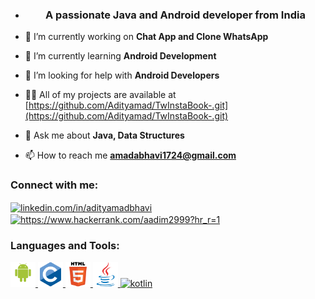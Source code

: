 - <h3 align="center">A passionate Java and Android developer from India</h3>

- 🔭 I’m currently working on **Chat App and Clone WhatsApp**

- 🌱 I’m currently learning **Android Development**

- 🤝 I’m looking for help with **Android Developers**

- 👨‍💻 All of my projects are available at [https://github.com/Adityamad/TwInstaBook-.git](https://github.com/Adityamad/TwInstaBook-.git)

- 💬 Ask me about **Java, Data Structures**

- 📫 How to reach me **amadabhavi1724@gmail.com**

<h3 align="left">Connect with me:</h3>
<p align="left">
<a href="https://linkedin.com/in/linkedin.com/in/adityamadbhavi" target="blank"><img align="center" src="https://raw.githubusercontent.com/rahuldkjain/github-profile-readme-generator/master/src/images/icons/Social/linked-in-alt.svg" alt="linkedin.com/in/adityamadbhavi" height="30" width="40" /></a>
<a href="https://www.hackerrank.com/https://www.hackerrank.com/aadim2999?hr_r=1" target="blank"><img align="center" src="https://raw.githubusercontent.com/rahuldkjain/github-profile-readme-generator/master/src/images/icons/Social/hackerrank.svg" alt="https://www.hackerrank.com/aadim2999?hr_r=1" height="30" width="40" /></a>
</p>

<h3 align="left">Languages and Tools:</h3>
<p align="left"> <a href="https://developer.android.com" target="_blank"> <img src="https://raw.githubusercontent.com/devicons/devicon/master/icons/android/android-original-wordmark.svg" alt="android" width="40" height="40"/> </a> <a href="https://www.cprogramming.com/" target="_blank"> <img src="https://raw.githubusercontent.com/devicons/devicon/master/icons/c/c-original.svg" alt="c" width="40" height="40"/> </a> <a href="https://www.w3.org/html/" target="_blank"> <img src="https://raw.githubusercontent.com/devicons/devicon/master/icons/html5/html5-original-wordmark.svg" alt="html5" width="40" height="40"/> </a> <a href="https://www.java.com" target="_blank"> <img src="https://raw.githubusercontent.com/devicons/devicon/master/icons/java/java-original.svg" alt="java" width="40" height="40"/> </a> <a href="https://kotlinlang.org" target="_blank"> <img src="https://www.vectorlogo.zone/logos/kotlinlang/kotlinlang-icon.svg" alt="kotlin" width="40" height="40"/> </a> </p>
